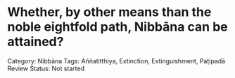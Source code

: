 # Whether, by other means than the noble eightfold path, Nibbāna can be attained?

Category: Nibbāna
Tags: Aññatitthiya, Extinction, Extinguishment, Paṭipadā
Review Status: Not started